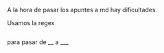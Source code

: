 A la hora de pasar los apuntes a md hay dificultades.

Usamos la regex
```

```
para pasar de __ a ___
